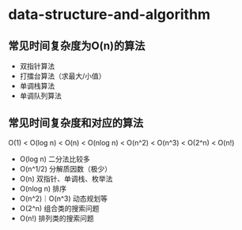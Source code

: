 # data-structure-and-algorithm
## 常见时间复杂度为O(n)的算法
- 双指针算法
- 打擂台算法（求最大/小值）
- 单调栈算法
- 单调队列算法

## 常见时间复杂度和对应的算法
O(1) < O(log n) < O(n) < O(nlog n) < O(n^2) < O(n^3) < O(2^n) < O(n!)
- O(log n) 二分法比较多
- O(n^1/2) 分解质因数（极少）
- O(n) 双指针、单调栈、枚举法
- O(nlog n) 排序
- O(n^2)｜O(n^3) 动态规划等
- O(2^n) 组合类的搜索问题
- O(n!) 排列类的搜索问题